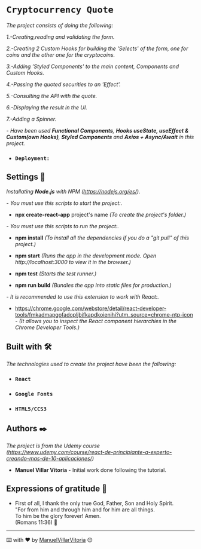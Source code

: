 # `Cryptocurrency Quote`

_The project consists of doing the following:_

_1.-Creating,reading and validating the form._

_2.-Creating 2 Custom Hooks for building the 'Selects' of the form, one for coins and the other one for the cryptocoins._

_3.-Adding 'Styled Components' to the main content, Components and Custom Hooks._

_4.-Passing the quoted securities to an 'Effect'._

_5.-Consulting the API with the quote._

_6.-Displaying the result in the UI._

_7.-Adding a Spinner._

_- Have been used **Functional Components**, **Hooks useState, useEffect & Custom(own Hooks)**, **Styled Components** and  **Axios + Async/Await** in this project._


* ### `Deployment:` 


## Settings 🔧

_Installating **Node.js** with NPM (https://nodejs.org/es/)._ 


_- You must use this scripts to start the project:._

* **npx create-react-app** project's name  _(To create the project's folder.)_ 


_- You must use this scripts to run the project:._

* **npm install**  _(To install all the dependencies if you do a "git pull" of this project.)_

* **npm start**  _(Runs the app in the development mode. Open http://localhost:3000 to view it in the browser.)_ <br />

* **npm test**  _(Starts the test runner.)_ <br />

* **npm run build**  _(Bundles the app into static files for production.)_ <br />


_- It is recommended to use this extension to work with React:._

* https://chrome.google.com/webstore/detail/react-developer-tools/fmkadmapgofadopljbjfkapdkoienihi?utm_source=chrome-ntp-icon _-  (It allows you to inspect the React component hierarchies in the Chrome Developer Tools.)_


## Built with 🛠️

_The technologies used to create the project have been the following:_

* ### `React`
* ### `Google Fonts`
* ### `HTML5/CCS3`

## Authors ✒️

_The project is from the Udemy course (https://www.udemy.com/course/react-de-principiante-a-experto-creando-mas-de-10-aplicaciones/)_

* **Manuel Villar Vitoria** - Initial work done following the tutorial.


## Expressions of gratitude 🎁

* First of all, I thank the only true God, Father, Son and Holy Spirit. <br />
"For from him and through him and for him are all things. <br />
To him be the glory forever! Amen. <br />
(Romans 11:36) 📢

---
⌨️ with ❤️ by [ManuelVillarVitoria](https://github.com/ManuelVillarVitoria) 😊

